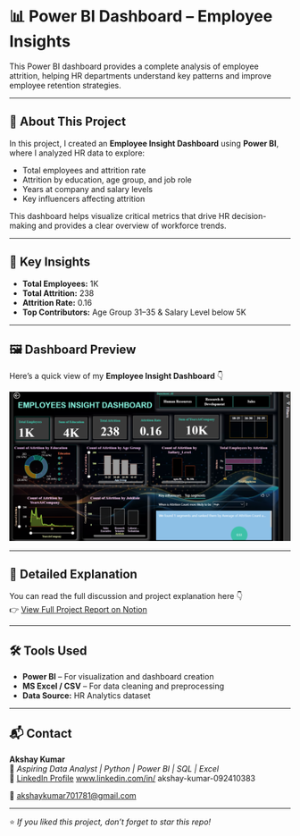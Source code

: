 # 📊 Power BI Dashboard – Employee Insights  

This Power BI dashboard provides a complete analysis of employee attrition, helping HR departments understand key patterns and improve employee retention strategies.  

---

## 📘 About This Project  

In this project, I created an **Employee Insight Dashboard** using **Power BI**, where I analyzed HR data to explore:  
- Total employees and attrition rate  
- Attrition by education, age group, and job role  
- Years at company and salary levels  
- Key influencers affecting attrition  

This dashboard helps visualize critical metrics that drive HR decision-making and provides a clear overview of workforce trends.  

---

## 🧠 Key Insights  

- **Total Employees:** 1K  
- **Total Attrition:** 238  
- **Attrition Rate:** 0.16  
- **Top Contributors:** Age Group 31–35 & Salary Level below 5K  

---

## 🖼️ Dashboard Preview  

Here’s a quick view of my **Employee Insight Dashboard** 👇  

![Employee Insight Dashboard](Dashboard_Screenshots/Screenshot%202025-10-21%20000238.png)

---

## 🔗 Detailed Explanation  

You can read the full discussion and project explanation here 👇  
👉 [View Full Project Report on Notion](https://www.notion.so/Sales-Performance-Dashboard-Power-BI-28e546669c7e80f39973e4e0905ac8b9)

---

## 🛠️ Tools Used  
- **Power BI** – For visualization and dashboard creation  
- **MS Excel / CSV** – For data cleaning and preprocessing  
- **Data Source:** HR Analytics dataset  

---

## 📬 Contact  

**Akshay Kumar**  
💼 *Aspiring Data Analyst | Python | Power BI | SQL | Excel*  
🔗 [LinkedIn Profile](https://www.linkedin.com/) www.linkedin.com/in/
akshay-kumar-092410383
  
📧 akshaykumar701781@gmail.com  

---

⭐ *If you liked this project, don’t forget to star this repo!*








